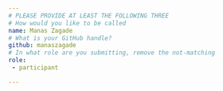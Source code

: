 ```yaml
---
# PLEASE PROVIDE AT LEAST THE FOLLOWING THREE
# How would you like to be called
name: Manas Zagade
# What is your GitHub handle?
github: manaszagade
# In what role are you submitting, remove the not-matching
role:
 - participant

---
```

